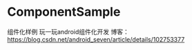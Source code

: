 # ComponentSample
组件化样例
玩一玩android组件化开发 博客：https://blog.csdn.net/android_seven/article/details/102753377

